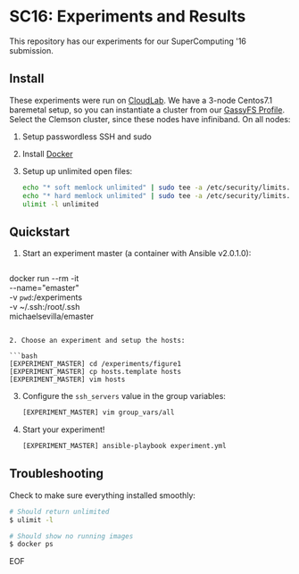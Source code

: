SC16: Experiments and Results
=============================

This repository has our experiments for our SuperComputing '16 submission. 

Install
-------

These experiments were run on [CloudLab](https://www.cloudlab.us). We have a 3-node Centos7.1 baremetal setup, so you can instantiate a cluster from our [GassyFS Profile](https://www.cloudlab.us/p/5fd60b18-f5d0-11e5-b570-99cadac50270). Select the Clemson cluster, since these nodes have infiniband. On all nodes:

1. Setup passwordless SSH and sudo
2. Install [Docker](https://docs.docker.com/engine/installation/)
3. Setup up unlimited open files:

   ```bash
   echo "* soft memlock unlimited" | sudo tee -a /etc/security/limits.conf
   echo "* hard memlock unlimited" | sudo tee -a /etc/security/limits.conf
   ulimit -l unlimited
   ```

Quickstart
----------

1. Start an experiment master (a container with Ansible v2.0.1.0):

   ```bash
  docker run --rm -it \
    --name="emaster" \
    -v `pwd`:/experiments \
    -v ~/.ssh:/root/.ssh \
    michaelsevilla/emaster
   ```

2. Choose an experiment and setup the hosts:

   ```bash
   [EXPERIMENT_MASTER] cd /experiments/figure1
   [EXPERIMENT_MASTER] cp hosts.template hosts
   [EXPERIMENT_MASTER] vim hosts
   ```

3. Configure the `ssh_servers` value in the group variables:

   ```bash
   [EXPERIMENT_MASTER] vim group_vars/all
   ```

4. Start your experiment!
   
   ```bash
   [EXPERIMENT_MASTER] ansible-playbook experiment.yml
   ``` 

Troubleshooting
---------------

Check to make sure everything installed smoothly:

   ```bash
   # Should return unlimited
   $ ulimit -l

   # Should show no running images
   $ docker ps 
   ```

EOF 
